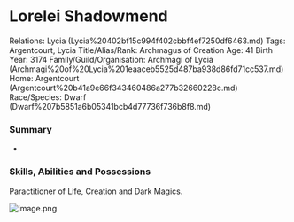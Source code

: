# Lorelei Shadowmend

Relations: Lycia (Lycia%20402bf15c994f402cbbf4ef7250df6463.md) 
Tags: Argentcourt, Lycia
Title/Alias/Rank: Archmagus of Creation
Age: 41
Birth Year: 3174
Family/Guild/Organisation: Archmagi of Lycia (Archmagi%20of%20Lycia%201eaaceb5525d487ba938d86fd71cc537.md) 
Home: Argentcourt (Argentcourt%20b41a9e66f343460486a277b32660228c.md) 
Race/Species: Dwarf (Dwarf%207b5851a6b05341bcb4d77736f736b8f8.md)

### Summary

-

### Skills, Abilities and Possessions

Paractitioner of Life, Creation and Dark Magics.

![image.png](image%20106.png)